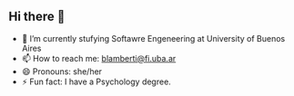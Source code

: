 ## Hi there 👋

- 🔭 I’m currently stufying Softawre Engeneering at University of Buenos Aires
- 📫 How to reach me: blamberti@fi.uba.ar
- 😄 Pronouns: she/her
- ⚡ Fun fact: I have a Psychology degree.
